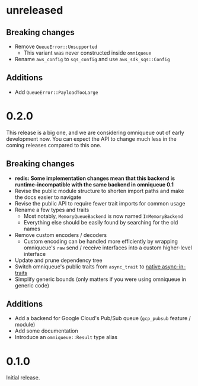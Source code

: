 # unreleased

## Breaking changes

- Remove `QueueError::Unsupported`
  - This variant was never constructed inside `omniqueue`
- Rename `aws_config` to `sqs_config` and use `aws_sdk_sqs::Config`

## Additions

- Add `QueueError::PayloadTooLarge`

# 0.2.0

This release is a big one, and we are considering omniqueue out of early development now.
You can expect the API to change much less in the coming releases compared to this one.

## Breaking changes

- **redis: Some implementation changes mean that this backend is runtime-incompatible with the same backend in omniqueue 0.1**
- Revise the public module structure to shorten import paths and make the docs easier to navigate
- Revise the public API to require fewer trait imports for common usage
- Rename a few types and traits
  - Most notably, `MemoryQueueBackend` is now named `InMemoryBackend`
  - Everything else should be easily found by searching for the old names
- Remove custom encoders / decoders
  - Custom encoding can be handled more efficiently by wrapping omniqueue's
    `raw` send / receive interfaces into a custom higher-level interface
- Update and prune dependency tree
- Switch omniqueue's public traits from `async_trait` to [native async-in-traits][]
- Simplify generic bounds (only matters if you were using omniqueue in generic code)

## Additions

- Add a backend for Google Cloud's Pub/Sub queue (`gcp_pubsub` feature / module)
- Add some documentation
- Introduce an `omniqueue::Result` type alias

[native async-in-traits]: https://blog.rust-lang.org/2023/12/21/async-fn-rpit-in-traits.html

# 0.1.0

Initial release.

